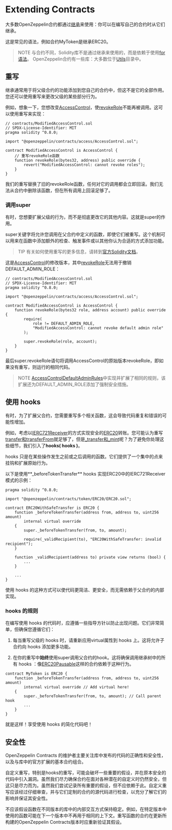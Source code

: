 # Extending Contracts 
大多数OpenZeppelin合约都通过[继承](https://solidity.readthedocs.io/en/latest/contracts.html#inheritance)来使用：你可以在编写自己的合约时从它们继承。

这是常见的语法，例如合约MyToken是继承ERC20。

> NOTE
与合约不同，Solidity库不是通过继承来使用的，而是依赖于使用[for语法](https://solidity.readthedocs.io/en/latest/contracts.html#using-for)。
OpenZeppelin合约有一些库：大多数位于[Utils](../Contracts.4.x/Utilities.md)目录中。

## 重写
继承通常用于将父级合约的功能添加到您自己的合约中，但这不是它的全部作用。您还可以使用重写来更改父级的某些部分行为。

例如，想象一下，您想改变[AccessControl](./API/Access.md)，使[revokeRole](./API/Access.md)不能再被调用。这可以使用重写来实现：
```
// contracts/ModifiedAccessControl.sol
// SPDX-License-Identifier: MIT
pragma solidity ^0.8.0;

import "@openzeppelin/contracts/access/AccessControl.sol";

contract ModifiedAccessControl is AccessControl {
    // 重写revokeRole函数
    function revokeRole(bytes32, address) public override {
        revert("ModifiedAccessControl: cannot revoke roles");
    }
}
```

我们的重写替换了旧的revokeRole函数，任何对它的调用都会立即回滚。我们无法从合约中删除该函数，但在所有调用上回滚足够了。

### 调用super
有时，您想要扩展父级的行为，而不是彻底更改它的其他内容。这就是super的作用。

super关键字将允许您调用在父合约中定义的函数，即使它们被重写。这个机制可以用来在函数中添加额外的检查、触发事件或以其他你认为合适的方式添加功能。

> TIP
有关如何使用重写的更多信息，请转到[官方Solidity文档](https://solidity.readthedocs.io/en/latest/contracts.html#index-17)。

这是[AccessControl](./API/Access.md)的修改版本，其中[revokeRole](./API/Access.md)无法用于撤销DEFAULT_ADMIN_ROLE：
```
// contracts/ModifiedAccessControl.sol
// SPDX-License-Identifier: MIT
pragma solidity ^0.8.0;

import "@openzeppelin/contracts/access/AccessControl.sol";

contract ModifiedAccessControl is AccessControl {
    function revokeRole(bytes32 role, address account) public override {
        require(
            role != DEFAULT_ADMIN_ROLE,
            "ModifiedAccessControl: cannot revoke default admin role"
        );

        super.revokeRole(role, account);
    }
}
```

最后super.revokeRole语句将调用AccessControl的原始版本revokeRole，即如果没有重写，则运行的相同代码。

> NOTE
[AccessControlDefaultAdminRules](./API/Access.md)中实现并扩展了相同的规则，该扩展还为DEFAULT_ADMIN_ROLE添加了强制安全措施。

## 使用 hooks 
有时，为了扩展父合约，您需要重写多个相关函数，这会导致代码重复和错误的可能性增加。

例如，考虑以[IERC721Receiver](./Tokens/ERC721.md)的方式实现安全的[ERC20](./API/ERC%2020.md)转账。您可能认为重写[transfer和transferFrom](./API/ERC%2020.md)就足够了，但是[_transfer和_mint](./API/ERC%2020.md)呢？为了避免你处理这些细节，我们引入了**hooks( hooks )**。

 hooks 只是在某些操作发生之前或之后调用的函数。它们提供了一个集中的点来挂钩和扩展原始行为。

以下是使用**_beforeTokenTransfer** hooks 实现ERC20中的IERC721Receiver模式的示例：
```
pragma solidity ^0.8.0;

import "@openzeppelin/contracts/token/ERC20/ERC20.sol";

contract ERC20WithSafeTransfer is ERC20 {
    function _beforeTokenTransfer(address from, address to, uint256 amount)
        internal virtual override
    {
        super._beforeTokenTransfer(from, to, amount);

        require(_validRecipient(to), "ERC20WithSafeTransfer: invalid recipient");
    }

    function _validRecipient(address to) private view returns (bool) {
        ...
    }

    ...
}
```

使用 hooks 的这种方式可以使代码更简洁、更安全，而无需依赖于父合约的内部实现。

###  hooks 的规则
在编写使用 hooks 的代码时，应遵循一些指导方针以防止出现问题。它们非常简单，但确保您遵循它们：

1. 每当重写父级的 hooks 时，请重新应用virtual属性到 hooks 上。这将允许子合约向 hooks 添加更多功能。

2. 在你的重写中**始终**使用super调用父合约的hook。这将确保调用继承树中的所有 hooks ：像[ERC20Pausable](./API/ERC%2020.md)这样的合约依赖于这种行为。

```
contract MyToken is ERC20 {
    function _beforeTokenTransfer(address from, address to, uint256 amount)
        internal virtual override // Add virtual here!
    {
        super._beforeTokenTransfer(from, to, amount); // Call parent hook
        ...
    }
}
```
就是这样！享受使用 hooks 的简化代码吧！

## 安全性
OpenZeppelin Contracts 的维护者主要关注库中发布的代码的正确性和安全性，以及与库中的官方扩展的基本合约组合。

自定义重写，特别是hooks的重写，可能会破坏一些重要的假设，并在原本安全的代码中引入漏洞。虽然我们尽力确保合约在面对各种潜在的自定义时仍然安全，但这只是尽力而为。虽然我们尝试记录所有重要的假设，但不应依赖于此。自定义重写应该经过仔细审查，并与它们定制的合约的源代码进行检查，以充分了解它们的影响并保证其安全性。

不应该假设函数在不同版本的库中的内部交互方式保持稳定。例如，在特定版本中使用的函数可能在下一个版本中不再用于相同的上下文。重写函数的合约在更新所构建的OpenZeppelin Contracts版本时应重新验证其假设。